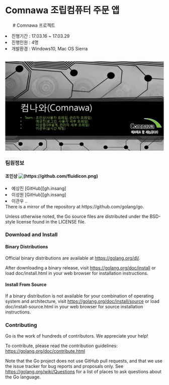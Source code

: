 # Comnawa 조립컴퓨터 주문 앱

<ul># Comnawa 프로젝트</ul>
 <li>진행기간 : 17.03.16 ~ 17.03.29</li>
 <li>진행인원 : 4명</li>
 <li>개발환경 : Windows10, Mac OS Sierra</li>
 <br>

![Comnawa image](readme/comnawa.jpg)

### 팀원정보
#### 조인상 ![(https://github.com/fluidicon.png)][ghinsang]
<li>예상진 [GitHub][gh.insang]</li>
<li>이성원 [GitHub][gh.insang]</li>
<li>이관우 ..</li>
There is a mirror of the repository at https://github.com/golang/go.

Unless otherwise noted, the Go source files are distributed under the
BSD-style license found in the LICENSE file.

### Download and Install

#### Binary Distributions

Official binary distributions are available at https://golang.org/dl/.

After downloading a binary release, visit https://golang.org/doc/install
or load doc/install.html in your web browser for installation
instructions.

#### Install From Source

If a binary distribution is not available for your combination of
operating system and architecture, visit
https://golang.org/doc/install/source or load doc/install-source.html
in your web browser for source installation instructions.

### Contributing

Go is the work of hundreds of contributors. We appreciate your help!

To contribute, please read the contribution guidelines:
	https://golang.org/doc/contribute.html

Note that the Go project does not use GitHub pull requests, and that
we use the issue tracker for bug reports and proposals only. See
https://golang.org/wiki/Questions for a list of places to ask
questions about the Go language.

[gh.sangjin]: https://github.com/sangjin0309
[gh.sungwon]: https://github.com/tjddnjs625
[ghinsang]: https://github.com/insangwabcho
[stackoverflow.insang]: https://stackoverflow.com/users/8349800/%EC%A1%B0%EC%9D%B8%EC%83%81
